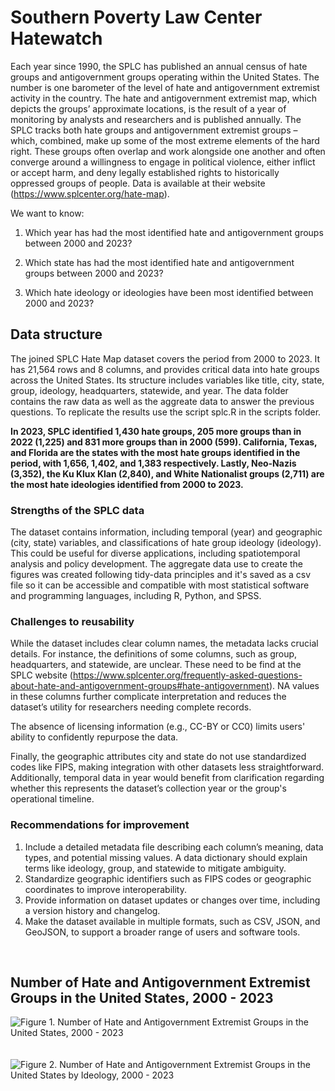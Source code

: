 # Southern Poverty Law Center Hatewatch

Each year since 1990, the SPLC has published an annual census of hate groups and antigovernment groups operating within the United States. The number is one barometer of the level of hate and antigovernment extremist activity in the country. The hate and antigovernment extremist map, which depicts the groups’ approximate locations, is the result of a year of monitoring by analysts and researchers and is published annually. The SPLC tracks both hate groups and antigovernment extremist groups – which, combined, make up some of the most extreme elements of the hard right. These groups often overlap and work alongside one another and often converge around a willingness to engage in political violence, either inflict or accept harm, and deny legally established rights to historically oppressed groups of people. Data is available at their website (https://www.splcenter.org/hate-map). 

We want to know:

1. Which year has had the most identified hate and antigovernment groups between 2000 and 2023?

2. Which state has had the most identified hate and antigovernment groups between 2000 and 2023?

3. Which hate ideology or ideologies have been most identified between 2000 and 2023?

## Data structure
The joined SPLC Hate Map dataset covers the period from 2000 to 2023. It has 21,564 rows and 8 columns, and provides critical data into hate groups across the United States. Its structure includes variables like title, city, state, group, ideology, headquarters, statewide, and year. The data folder contains the raw data as well as the aggreate data to answer the previous questions. To replicate the results use the script splc.R in the scripts folder.

**In 2023, SPLC identified 1,430 hate groups, 205 more groups than in 2022 (1,225) and 831 more groups than in 2000 (599). California, Texas, and Florida are the states with the most hate groups identified in the period, with 1,656, 1,402, and 1,383 respectively. Lastly, Neo-Nazis (3,352), the Ku Klux Klan (2,840), and White Nationalist groups (2,711) are the most hate ideologies identified from 2000 to 2023.**

### Strengths of the SPLC data
The dataset contains information, including temporal (year) and geographic (city, state) variables, and classifications of hate group ideology (ideology). This could be useful for diverse applications, including spatiotemporal analysis and policy development. The aggregate data use to create the figures was created following tidy-data principles and it's saved as a csv file so it can be accessible and compatible with most statistical software and programming languages, including R, Python, and SPSS.

### Challenges to reusability
While the dataset includes clear column names, the metadata lacks crucial details. For instance, the definitions of some columns, such as group, headquarters, and statewide, are unclear. These need to be find at the SPLC website (https://www.splcenter.org/frequently-asked-questions-about-hate-and-antigovernment-groups#hate-antigovernment). NA values in these columns further complicate interpretation and reduces the dataset’s utility for researchers needing complete records.

The absence of licensing information (e.g., CC-BY or CC0) limits users' ability to confidently repurpose the data.

Finally, the geographic attributes city and state do not use standardized codes like FIPS, making integration with other datasets less straightforward. Additionally, temporal data in year would benefit from clarification regarding whether this represents the dataset’s collection year or the group's operational timeline.

### Recommendations for improvement
1. Include a detailed metadata file describing each column’s meaning, data types, and potential missing values. A data dictionary should explain terms like ideology, group, and statewide to mitigate ambiguity.
2. Standardize geographic identifiers such as FIPS codes or geographic coordinates to improve interoperability.
3. Provide information on dataset updates or changes over time, including a version history and changelog.
4. Make the dataset available in multiple formats, such as CSV, JSON, and GeoJSON, to support a broader range of users and software tools.

</br>

## Number of Hate and Antigovernment Extremist Groups in the United States, 2000 - 2023

![Figure 1. Number of Hate and Antigovernment Extremist Groups in the United States, 2000 - 2023](figures/splc_year_state.svg)
</br>
</br>
</br>
![Figure 2. Number of Hate and Antigovernment Extremist Groups in the United States by Ideology, 2000 - 2023](figures/splc_year_state_ideology.svg)
